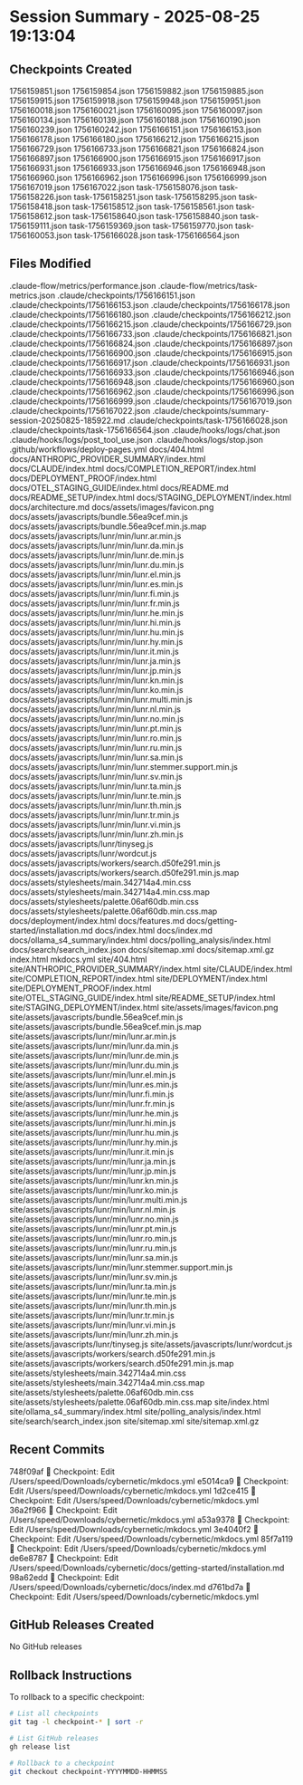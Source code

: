 # Session Summary - 2025-08-25 19:13:04

## Checkpoints Created
1756159851.json
1756159854.json
1756159882.json
1756159885.json
1756159915.json
1756159918.json
1756159948.json
1756159951.json
1756160018.json
1756160021.json
1756160095.json
1756160097.json
1756160134.json
1756160139.json
1756160188.json
1756160190.json
1756160239.json
1756160242.json
1756166151.json
1756166153.json
1756166178.json
1756166180.json
1756166212.json
1756166215.json
1756166729.json
1756166733.json
1756166821.json
1756166824.json
1756166897.json
1756166900.json
1756166915.json
1756166917.json
1756166931.json
1756166933.json
1756166946.json
1756166948.json
1756166960.json
1756166962.json
1756166996.json
1756166999.json
1756167019.json
1756167022.json
task-1756158076.json
task-1756158226.json
task-1756158251.json
task-1756158295.json
task-1756158418.json
task-1756158512.json
task-1756158561.json
task-1756158612.json
task-1756158640.json
task-1756158840.json
task-1756159111.json
task-1756159369.json
task-1756159770.json
task-1756160053.json
task-1756166028.json
task-1756166564.json

## Files Modified
.claude-flow/metrics/performance.json
.claude-flow/metrics/task-metrics.json
.claude/checkpoints/1756166151.json
.claude/checkpoints/1756166153.json
.claude/checkpoints/1756166178.json
.claude/checkpoints/1756166180.json
.claude/checkpoints/1756166212.json
.claude/checkpoints/1756166215.json
.claude/checkpoints/1756166729.json
.claude/checkpoints/1756166733.json
.claude/checkpoints/1756166821.json
.claude/checkpoints/1756166824.json
.claude/checkpoints/1756166897.json
.claude/checkpoints/1756166900.json
.claude/checkpoints/1756166915.json
.claude/checkpoints/1756166917.json
.claude/checkpoints/1756166931.json
.claude/checkpoints/1756166933.json
.claude/checkpoints/1756166946.json
.claude/checkpoints/1756166948.json
.claude/checkpoints/1756166960.json
.claude/checkpoints/1756166962.json
.claude/checkpoints/1756166996.json
.claude/checkpoints/1756166999.json
.claude/checkpoints/1756167019.json
.claude/checkpoints/1756167022.json
.claude/checkpoints/summary-session-20250825-185922.md
.claude/checkpoints/task-1756166028.json
.claude/checkpoints/task-1756166564.json
.claude/hooks/logs/chat.json
.claude/hooks/logs/post_tool_use.json
.claude/hooks/logs/stop.json
.github/workflows/deploy-pages.yml
docs/404.html
docs/ANTHROPIC_PROVIDER_SUMMARY/index.html
docs/CLAUDE/index.html
docs/COMPLETION_REPORT/index.html
docs/DEPLOYMENT_PROOF/index.html
docs/OTEL_STAGING_GUIDE/index.html
docs/README.md
docs/README_SETUP/index.html
docs/STAGING_DEPLOYMENT/index.html
docs/architecture.md
docs/assets/images/favicon.png
docs/assets/javascripts/bundle.56ea9cef.min.js
docs/assets/javascripts/bundle.56ea9cef.min.js.map
docs/assets/javascripts/lunr/min/lunr.ar.min.js
docs/assets/javascripts/lunr/min/lunr.da.min.js
docs/assets/javascripts/lunr/min/lunr.de.min.js
docs/assets/javascripts/lunr/min/lunr.du.min.js
docs/assets/javascripts/lunr/min/lunr.el.min.js
docs/assets/javascripts/lunr/min/lunr.es.min.js
docs/assets/javascripts/lunr/min/lunr.fi.min.js
docs/assets/javascripts/lunr/min/lunr.fr.min.js
docs/assets/javascripts/lunr/min/lunr.he.min.js
docs/assets/javascripts/lunr/min/lunr.hi.min.js
docs/assets/javascripts/lunr/min/lunr.hu.min.js
docs/assets/javascripts/lunr/min/lunr.hy.min.js
docs/assets/javascripts/lunr/min/lunr.it.min.js
docs/assets/javascripts/lunr/min/lunr.ja.min.js
docs/assets/javascripts/lunr/min/lunr.jp.min.js
docs/assets/javascripts/lunr/min/lunr.kn.min.js
docs/assets/javascripts/lunr/min/lunr.ko.min.js
docs/assets/javascripts/lunr/min/lunr.multi.min.js
docs/assets/javascripts/lunr/min/lunr.nl.min.js
docs/assets/javascripts/lunr/min/lunr.no.min.js
docs/assets/javascripts/lunr/min/lunr.pt.min.js
docs/assets/javascripts/lunr/min/lunr.ro.min.js
docs/assets/javascripts/lunr/min/lunr.ru.min.js
docs/assets/javascripts/lunr/min/lunr.sa.min.js
docs/assets/javascripts/lunr/min/lunr.stemmer.support.min.js
docs/assets/javascripts/lunr/min/lunr.sv.min.js
docs/assets/javascripts/lunr/min/lunr.ta.min.js
docs/assets/javascripts/lunr/min/lunr.te.min.js
docs/assets/javascripts/lunr/min/lunr.th.min.js
docs/assets/javascripts/lunr/min/lunr.tr.min.js
docs/assets/javascripts/lunr/min/lunr.vi.min.js
docs/assets/javascripts/lunr/min/lunr.zh.min.js
docs/assets/javascripts/lunr/tinyseg.js
docs/assets/javascripts/lunr/wordcut.js
docs/assets/javascripts/workers/search.d50fe291.min.js
docs/assets/javascripts/workers/search.d50fe291.min.js.map
docs/assets/stylesheets/main.342714a4.min.css
docs/assets/stylesheets/main.342714a4.min.css.map
docs/assets/stylesheets/palette.06af60db.min.css
docs/assets/stylesheets/palette.06af60db.min.css.map
docs/deployment/index.html
docs/features.md
docs/getting-started/installation.md
docs/index.html
docs/index.md
docs/ollama_s4_summary/index.html
docs/polling_analysis/index.html
docs/search/search_index.json
docs/sitemap.xml
docs/sitemap.xml.gz
index.html
mkdocs.yml
site/404.html
site/ANTHROPIC_PROVIDER_SUMMARY/index.html
site/CLAUDE/index.html
site/COMPLETION_REPORT/index.html
site/DEPLOYMENT/index.html
site/DEPLOYMENT_PROOF/index.html
site/OTEL_STAGING_GUIDE/index.html
site/README_SETUP/index.html
site/STAGING_DEPLOYMENT/index.html
site/assets/images/favicon.png
site/assets/javascripts/bundle.56ea9cef.min.js
site/assets/javascripts/bundle.56ea9cef.min.js.map
site/assets/javascripts/lunr/min/lunr.ar.min.js
site/assets/javascripts/lunr/min/lunr.da.min.js
site/assets/javascripts/lunr/min/lunr.de.min.js
site/assets/javascripts/lunr/min/lunr.du.min.js
site/assets/javascripts/lunr/min/lunr.el.min.js
site/assets/javascripts/lunr/min/lunr.es.min.js
site/assets/javascripts/lunr/min/lunr.fi.min.js
site/assets/javascripts/lunr/min/lunr.fr.min.js
site/assets/javascripts/lunr/min/lunr.he.min.js
site/assets/javascripts/lunr/min/lunr.hi.min.js
site/assets/javascripts/lunr/min/lunr.hu.min.js
site/assets/javascripts/lunr/min/lunr.hy.min.js
site/assets/javascripts/lunr/min/lunr.it.min.js
site/assets/javascripts/lunr/min/lunr.ja.min.js
site/assets/javascripts/lunr/min/lunr.jp.min.js
site/assets/javascripts/lunr/min/lunr.kn.min.js
site/assets/javascripts/lunr/min/lunr.ko.min.js
site/assets/javascripts/lunr/min/lunr.multi.min.js
site/assets/javascripts/lunr/min/lunr.nl.min.js
site/assets/javascripts/lunr/min/lunr.no.min.js
site/assets/javascripts/lunr/min/lunr.pt.min.js
site/assets/javascripts/lunr/min/lunr.ro.min.js
site/assets/javascripts/lunr/min/lunr.ru.min.js
site/assets/javascripts/lunr/min/lunr.sa.min.js
site/assets/javascripts/lunr/min/lunr.stemmer.support.min.js
site/assets/javascripts/lunr/min/lunr.sv.min.js
site/assets/javascripts/lunr/min/lunr.ta.min.js
site/assets/javascripts/lunr/min/lunr.te.min.js
site/assets/javascripts/lunr/min/lunr.th.min.js
site/assets/javascripts/lunr/min/lunr.tr.min.js
site/assets/javascripts/lunr/min/lunr.vi.min.js
site/assets/javascripts/lunr/min/lunr.zh.min.js
site/assets/javascripts/lunr/tinyseg.js
site/assets/javascripts/lunr/wordcut.js
site/assets/javascripts/workers/search.d50fe291.min.js
site/assets/javascripts/workers/search.d50fe291.min.js.map
site/assets/stylesheets/main.342714a4.min.css
site/assets/stylesheets/main.342714a4.min.css.map
site/assets/stylesheets/palette.06af60db.min.css
site/assets/stylesheets/palette.06af60db.min.css.map
site/index.html
site/ollama_s4_summary/index.html
site/polling_analysis/index.html
site/search/search_index.json
site/sitemap.xml
site/sitemap.xml.gz

## Recent Commits
748f09af 🔖 Checkpoint: Edit /Users/speed/Downloads/cybernetic/mkdocs.yml
e5014ca9 🔖 Checkpoint: Edit /Users/speed/Downloads/cybernetic/mkdocs.yml
1d2ce415 🔖 Checkpoint: Edit /Users/speed/Downloads/cybernetic/mkdocs.yml
36a2f966 🔖 Checkpoint: Edit /Users/speed/Downloads/cybernetic/mkdocs.yml
a53a9378 🔖 Checkpoint: Edit /Users/speed/Downloads/cybernetic/mkdocs.yml
3e4040f2 🔖 Checkpoint: Edit /Users/speed/Downloads/cybernetic/mkdocs.yml
85f7a119 🔖 Checkpoint: Edit /Users/speed/Downloads/cybernetic/mkdocs.yml
de6e8787 🔖 Checkpoint: Edit /Users/speed/Downloads/cybernetic/docs/getting-started/installation.md
98a62edd 🔖 Checkpoint: Edit /Users/speed/Downloads/cybernetic/docs/index.md
d761bd7a 🔖 Checkpoint: Edit /Users/speed/Downloads/cybernetic/mkdocs.yml

## GitHub Releases Created
No GitHub releases

## Rollback Instructions
To rollback to a specific checkpoint:
```bash
# List all checkpoints
git tag -l checkpoint-* | sort -r

# List GitHub releases
gh release list

# Rollback to a checkpoint
git checkout checkpoint-YYYYMMDD-HHMMSS
```
